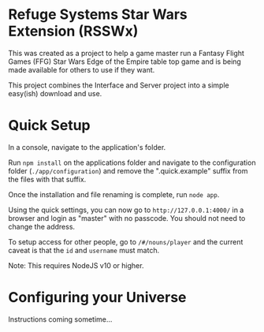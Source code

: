 # Refuge Systems Star Wars Extension (RSSWx)

This was created as a project to help a game master run a Fantasy Flight Games (FFG) Star Wars Edge of the Empire table top game and is being made available for others to use if they want.

This project combines the Interface and Server project into a simple easy(ish) download and use.

# Quick Setup

In a console, navigate to the application's folder.

Run `npm install` on the applications folder and navigate to the configuration folder (`./app/configuration`) and remove the ".quick.example" suffix from the files with that suffix.

Once the installation and file renaming is complete, run `node app`.

Using the quick settings, you can now go to `http://127.0.0.1:4000/` in a browser and login as "master" with no passcode. You should not need to change the address.

To setup access for other people, go to `/#/nouns/player` and the current caveat is that the `id` and `username` must match.

Note: This requires NodeJS v10 or higher.

# Configuring your Universe

Instructions coming sometime...
